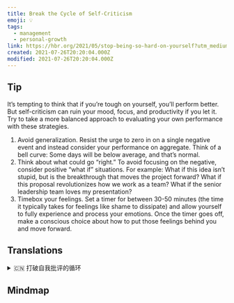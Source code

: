 ```yaml
---
title: Break the Cycle of Self-Criticism
emoji: 💡
tags:
  - management
  - personal-growth
link: https://hbr.org/2021/05/stop-being-so-hard-on-yourself?utm_medium=email&utm_source=newsletter_daily&utm_campaign=mtod_notactsubs
created: 2021-07-26T20:20:04.000Z
modified: 2021-07-26T20:20:04.000Z
---
```


## Tip

It’s tempting to think that if you’re tough on yourself, you’ll perform better. But self-criticism can ruin your mood, focus, and productivity if you let it. Try to take a more balanced approach to evaluating your own performance with these strategies.

1. Avoid generalization. Resist the urge to zero in on a single negative event and instead consider your performance on aggregate. Think of a bell curve: Some days will be below average, and that’s normal.
2. Think about what could go “right.” To avoid focusing on the negative, consider positive “what if” situations. For example: What if this idea isn’t stupid, but is the breakthrough that moves the project forward? What if this proposal revolutionizes how we work as a team? What if the senior leadership team loves my presentation?
3. Timebox your feelings. Set a timer for between 30-50 minutes (the time it typically takes for feelings like shame to dissipate) and allow yourself to fully experience and process your emotions. Once the timer goes off, make a conscious choice about how to put those feelings behind you and move forward.

## Translations

<details>
   <summary>🇨🇳 打破自我批评的循环</summary>

人们很容易认为，如果你对自己严格，你会表现得更好。但是如果你放任自流，自我批评会毁了你的情绪、注意力和效率。用这些策略，试着用更平衡的方法来评估自己的表现。

1. 避免泛化。不要把注意力集中在单一的负面事件上，而是要综合考虑自己的表现。想想钟形曲线:有些日子低于平均水平，这是正常的。
2. 想想什么是“正确的”。为了避免把注意力集中在消极的事情上，考虑积极的“假如”情况。例如:如果这个想法并不愚蠢，而是推动项目前进的突破呢?如果这个提议彻底改变了我们的团队工作方式呢?如果高级领导团队喜欢我的演讲怎么办?
3. 计时你的感受。设置一个 30-50 分钟的计时器（通常是羞耻感消散所需的时间），让自己充分体验和处理自己的情绪。 一旦计时器响起，有意识地选择如何将这些感觉抛在脑后并继续前进。

</details>

## Mindmap
